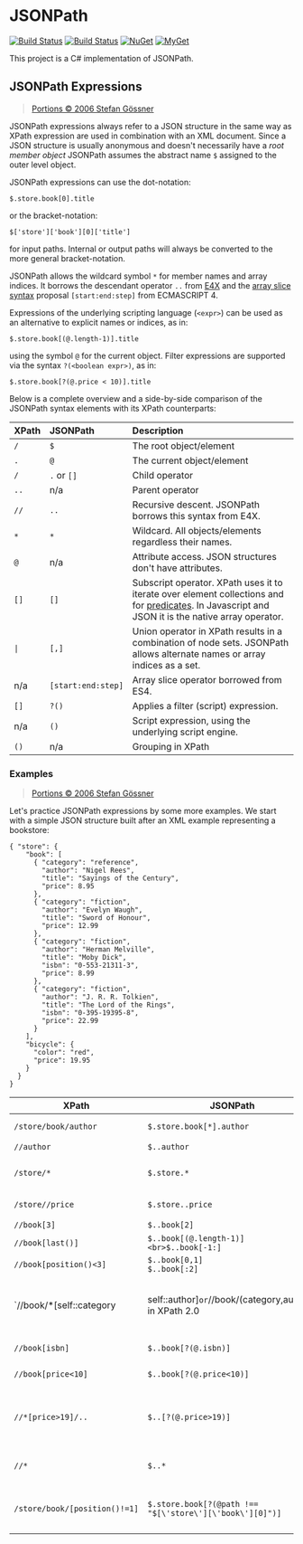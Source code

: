 # JSONPath

[![Build Status][win-build-badge]][win-builds]
[![Build Status][nix-build-badge]][nix-builds]
[![NuGet][nuget-badge]][nuget-pkg]
[![MyGet][myget-badge]][edge-pkgs]

This project is a C# implementation of JSONPath.

## JSONPath Expressions

> [Portions &copy; 2006 Stefan G&ouml;ssner](http://goessner.net/articles/JsonPath/#e2)

JSONPath expressions always refer to a JSON structure in the same way as XPath
expression are used in combination with an XML document. Since a JSON structure is
usually anonymous and doesn't necessarily have a *root member object* JSONPath
assumes the abstract name `$` assigned to the outer level object.

JSONPath expressions can use the dot-notation:

    $.store.book[0].title

or the bracket-notation:

    $['store']['book'][0]['title']

for input paths. Internal or output paths will always be converted to the more
general bracket-notation.

JSONPath allows the wildcard symbol `*` for member names and array indices. It
borrows the descendant operator `..` from [E4X][e4x] and the [array slice
syntax][es4-slice] proposal `[start:end:step]` from ECMASCRIPT 4.

Expressions of the underlying scripting language (`<expr>`) can be used as an
alternative to explicit names or indices, as in:

    $.store.book[(@.length-1)].title

using the symbol `@` for the current object. Filter expressions are supported via
the syntax `?(<boolean expr>)`, as in:

    $.store.book[?(@.price < 10)].title

Below is a complete overview and a side-by-side comparison of the JSONPath
syntax elements with its XPath counterparts:

| XPath     | JSONPath           | Description                                                |
|:----------|:-------------------|:-----------------------------------------------------------|
| `/`       | `$`                | The root object/element                                    |
| `.`       | `@`                | The current object/element                                 |
| `/`       | `.` or `[]`        | Child operator                                             |
| `..`      | n/a                | Parent operator                                            |
| `//`      | `..`               | Recursive descent. JSONPath borrows this syntax from E4X.  |
| `*`       | `*`                | Wildcard. All objects/elements regardless their names.     |
| `@`       | n/a                | Attribute access. JSON structures don't have attributes.   |
| `[]`      | `[]`               | Subscript operator. XPath uses it to iterate over element collections and for [predicates][xpath-predicates]. In Javascript and JSON it is the native array operator. |
| `\|`      | `[,]`              | Union operator in XPath results in a combination of node sets. JSONPath allows alternate names or array indices as a set. |
| n/a       | `[start:end:step]` | Array slice operator borrowed from ES4.                    |
| `[]`      | `?()`              | Applies a filter (script) expression.                      |
| n/a       | `()`               | Script expression, using the underlying script engine.     |
| `()`      | n/a                | Grouping in XPath                                          |

  [e4x]: http://en.wikipedia.org/wiki/E4X
  [es4-slice]: http://developer.mozilla.org/es4/proposals/slice_syntax.html
  [xpath-predicates]: http://www.w3.org/TR/xpath#predicates

### Examples

> [Portions &copy; 2006 Stefan G&ouml;ssner](http://goessner.net/articles/JsonPath/#e3)

Let's practice JSONPath expressions by some more examples. We start with a
simple JSON structure built after an XML example representing a bookstore:

    { "store": {
        "book": [
          { "category": "reference",
            "author": "Nigel Rees",
            "title": "Sayings of the Century",
            "price": 8.95
          },
          { "category": "fiction",
            "author": "Evelyn Waugh",
            "title": "Sword of Honour",
            "price": 12.99
          },
          { "category": "fiction",
            "author": "Herman Melville",
            "title": "Moby Dick",
            "isbn": "0-553-21311-3",
            "price": 8.99
          },
          { "category": "fiction",
            "author": "J. R. R. Tolkien",
            "title": "The Lord of the Rings",
            "isbn": "0-395-19395-8",
            "price": 22.99
          }
        ],
        "bicycle": {
          "color": "red",
          "price": 19.95
        }
      }
    }

XPath                 | JSONPath                 | Result                                 | Notes
----------------------|--------------------------| ---------------------------------------|------
`/store/book/author`  | `$.store.book[*].author` | The authors of all books in the store  |
`//author`            | `$..author`              | All authors                            |
`/store/*`            | `$.store.*`              | All things in store, which are some books and a red bicycle |
`/store//price`       | `$.store..price`         | The price of everything in the store   |
`//book[3]`           | `$..book[2]`             | The third book                         |
`//book[last()]`      | `$..book[(@.length-1)]<br>$..book[-1:]`  | The last book in order |
`//book[position()<3]`| `$..book[0,1]`<br>`$..book[:2]`| The first two books              |
`//book/*[self::category|self::author]` or `//book/(category,author)` in XPath 2.0 | `$..book[category,author]` | The categories and authors of all books |
`//book[isbn]`        | `$..book[?(@.isbn)]`     | Filter all books with `isbn` number    |
`//book[price<10]`    | `$..book[?(@.price<10)]` | Filter all books cheapier than 10      |
`//*[price>19]/..`    | `$..[?(@.price>19)]`     | Categories with things more expensive than 19 | Parent (caret) not present in original spec
`//*`                 | `$..*`                   | All elements in XML document; all members of JSON structure |
`/store/book/[position()!=1]` | `$.store.book[?(@path !== "$[\'store\'][\'book\'][0]")]` | All books besides that at the path pointing to the first | `@path` not present in original spec


[win-build-badge]: https://img.shields.io/appveyor/ci/raboof/JSONPath/master.svg?label=windows
[win-builds]: https://ci.appveyor.com/project/raboof/JSONPath
[nix-build-badge]: https://img.shields.io/travis/atifaziz/JSONPath/master.svg?label=linux
[nix-builds]: https://travis-ci.org/atifaziz/JSONPath
[myget-badge]: https://img.shields.io/myget/raboof/vpre/JsonPathLib.svg?label=myget
[edge-pkgs]: https://www.myget.org/feed/raboof/package/nuget/JsonPathLib
[nuget-badge]: https://img.shields.io/nuget/v/JsonPathLib.svg
[nuget-pkg]: https://www.nuget.org/packages/JsonPathLib

